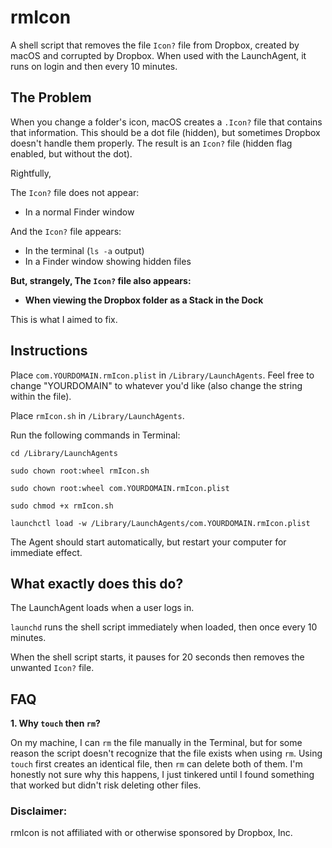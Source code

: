 # rmIcon
A shell script that removes the file `Icon?` file from Dropbox, created by macOS and corrupted by Dropbox. When used with the LaunchAgent, it runs on login  and then every 10 minutes. 


## The Problem

When you change a folder's icon, macOS creates a `.Icon?` file that contains that information. This should be a dot file (hidden), but sometimes Dropbox doesn't handle them properly. The result is an `Icon?` file (hidden flag enabled, but without the dot). 

Rightfully,  

The `Icon?` file does not appear:
- In a normal Finder window

And the `Icon?` file appears:
- In the terminal (`ls -a` output)
- In a Finder window showing hidden files

__But, strangely, The `Icon?` file also appears:__ 
- __When viewing the Dropbox folder as a Stack in the Dock__

This is what I aimed to fix.

## Instructions

Place `com.YOURDOMAIN.rmIcon.plist` in `/Library/LaunchAgents`. Feel free to change "YOURDOMAIN" to whatever you'd like (also change the string within the file). 

Place `rmIcon.sh` in `/Library/LaunchAgents`. 

Run the following commands in Terminal:

```cd /Library/LaunchAgents```

```sudo chown root:wheel rmIcon.sh```

```sudo chown root:wheel com.YOURDOMAIN.rmIcon.plist```

```sudo chmod +x rmIcon.sh```

```launchctl load -w /Library/LaunchAgents/com.YOURDOMAIN.rmIcon.plist```

The Agent should start automatically, but restart your computer for immediate effect. 


## What exactly does this do?

The LaunchAgent loads when a user logs in.

`launchd` runs the shell script immediately when loaded, then once every 10 minutes.

When the shell script starts, it pauses for 20 seconds then removes the unwanted `Icon?` file. 


## FAQ 

__1. Why `touch` then `rm`?__

  On my machine, I can `rm` the file manually in the Terminal, but for some reason the script doesn't recognize that the file exists when using `rm`. Using `touch` first creates an identical file, then `rm` can delete both of them. I'm honestly not sure why this happens, I just tinkered until I found something that worked but didn't risk deleting other files. 



### Disclaimer:

rmIcon is not affiliated with or otherwise sponsored by Dropbox, Inc.
